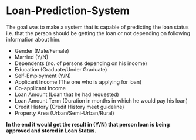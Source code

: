 # Loan-Prediction-System
The goal was to make a system that is capable of predicting the loan status i.e. that the person should be getting the loan or not
depending on following information about him.
  - Gender (Male/Female)
  - Married (Y/N)
  - Dependents (no. of persons depending on his income)
  - Education (Graduate/Under Graduate)
  - Self-Employment (Y/N)
  - Applicant Income (The one who is applying for loan)
  - Co-applicant Income
  - Loan Amount (Loan that he had requested)
  - Loan Amount Term (Duration in months in which he would pay his loan)
  - Credit History (Credit History meet guideline)
  - Property Area (Urban/Semi-Urban/Rural)
  
**In the end it would get the result in (Y/N) that person loan is being approved and stored in Loan Status.**

